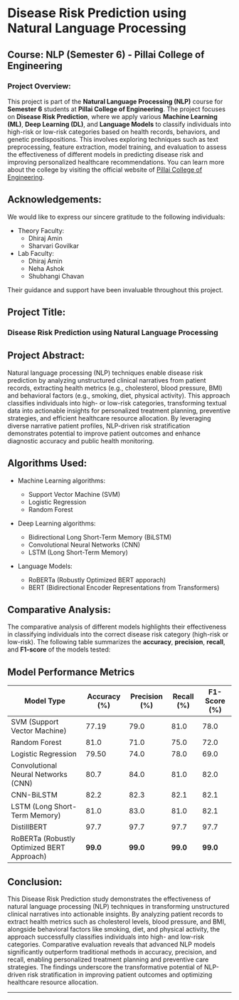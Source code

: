 # Disease Risk Prediction using Natural Language Processing

## Course: NLP (Semester 6) - Pillai College of Engineering

### Project Overview:

This project is part of the **Natural Language Processing (NLP)** course for **Semester 6** students at **Pillai College of Engineering**. The project focuses on **Disease Risk Prediction**, where we apply various **Machine Learning (ML)**, **Deep Learning (DL)**, and **Language Models** to classify individuals into high-risk or low-risk categories based on health records, behaviors, and genetic predispositions. This involves exploring techniques such as text preprocessing, feature extraction, model training, and evaluation to assess the effectiveness of different models in predicting disease risk and improving personalized healthcare recommendations.
You can learn more about the college by visiting the official website of [Pillai College of Engineering](https://www.pce.ac.in/).

## Acknowledgements:
We would like to express our sincere gratitude to the following individuals:
- Theory Faculty:
   - Dhiraj Amin
   - Sharvari Govilkar
- Lab Faculty:
   - Dhiraj Amin
   - Neha Ashok
   - Shubhangi Chavan

Their guidance and support have been invaluable throughout this project.

## Project Title: 
### Disease Risk Prediction using Natural Language Processing

## Project Abstract:
Natural language processing (NLP) techniques enable disease risk prediction by analyzing unstructured clinical narratives from patient records, extracting health metrics (e.g., cholesterol, blood pressure, BMI) and behavioral factors (e.g., smoking, diet, physical activity). This approach classifies individuals into high- or low-risk categories, transforming textual data into actionable insights for personalized treatment planning, preventive strategies, and efficient healthcare resource allocation. By leveraging diverse narrative patient profiles, NLP-driven risk stratification demonstrates potential to improve patient outcomes and enhance diagnostic accuracy and public health monitoring.


## Algorithms Used:

-  Machine Learning algorithms:
   - Support Vector Machine (SVM)
   - Logistic Regression 
   - Random Forest
 
- Deep Learning algorithms:
  - Bidirectional Long Short-Term Memory (BiLSTM)
  - Convolutional Neural Networks (CNN)
  - LSTM (Long Short-Term Memory)

 - Language Models:
      - RoBERTa (Robustly Optimized BERT apporach)
      - BERT (Bidirectional Encoder Representations from Transformers)

## Comparative Analysis:
The comparative analysis of different models highlights their effectiveness in classifying individuals into the correct disease risk category (high-risk or low-risk).
The following table summarizes the **accuracy**, **precision**, **recall**, and **F1-score** of the models tested:

## Model Performance Metrics

| **Model Type**                                   | **Accuracy (%)** | **Precision (%)** | **Recall (%)** | **F1-Score (%)** |
|--------------------------------------------------|------------------|-------------------|----------------|------------------|
| SVM (Support Vector Machine)                    | 77.19            | 79.0              | 81.0           | 78.0             |
| Random Forest                                    | 81.0             | 71.0              | 75.0           | 72.0             |
| Logistic Regression                              | 79.50            | 74.0              | 78.0           | 69.0             |
| Convolutional Neural Networks (CNN)             | 80.7             | 84.0              | 81.0           | 82.0             |
| CNN-BiLSTM                                       | 82.2             | 82.3              | 82.1           | 82.1             |
| LSTM (Long Short-Term Memory)                   | 81.0             | 83.0              | 81.0           | 82.1             |
| DistillBERT  | 97.7          | 97.7             | 97.7          | 97.7            |
| RoBERTa (Robustly Optimized BERT Approach)       | **99.0**        | **99.0**         | **99.0**      | **99.0**       


## Conclusion:
This Disease Risk Prediction study demonstrates the effectiveness of natural language processing (NLP) techniques in transforming unstructured clinical narratives into actionable insights. By analyzing patient records to extract health metrics such as cholesterol levels, blood pressure, and BMI, alongside behavioral factors like smoking, diet, and physical activity, the approach successfully classifies individuals into high- and low-risk categories. Comparative evaluation reveals that advanced NLP models significantly outperform traditional methods in accuracy, precision, and recall, enabling personalized treatment planning and preventive care strategies. The findings underscore the transformative potential of NLP-driven risk stratification in improving patient outcomes and optimizing healthcare resource allocation.

---
